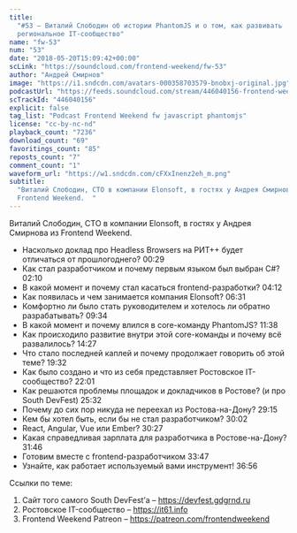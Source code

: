 ```yaml
---
title:
  "#53 – Виталий Слободин об истории PhantomJS и о том, как развивать
  региональное IT-сообщество"
name: "fw-53"
num: "53"
date: "2018-05-20T15:09:42+00:00"
scLink: "https://soundcloud.com/frontend-weekend/fw-53"
author: "Андрей Смирнов"
image: "https://i1.sndcdn.com/avatars-000358703579-bnobxj-original.jpg"
podcastUrl: "https://feeds.soundcloud.com/stream/446040156-frontend-weekend-fw-53.m4a"
scTrackId: "446040156"
explicit: false
tag_list: "Podcast Frontend Weekend fw javascript phantomjs"
license: "cc-by-nc-nd"
playback_count: "7236"
download_count: "69"
favoritings_count: "85"
reposts_count: "7"
comment_count: "1"
waveform_url: "https://w1.sndcdn.com/cFXxInenz2eh_m.png"
subtitle:
  "Виталий Слободин, CTO в компании Elonsoft, в гостях у Андрея Смирнова из
  Frontend Weekend.  "
---
```


Виталий Слободин, CTO в компании Elonsoft, в гостях у Андрея Смирнова из
Frontend Weekend.

- Насколько доклад про Headless Browsers на РИТ++ будет отличаться от
  прошлогоднего? <timecode sec="29">00:29</timecode>
- Как стал разработчиком и почему первым языком был выбран C#?
  <timecode sec="130">02:10</timecode>
- В какой момент и почему стал касаться frontend-разработки?
  <timecode sec="252">04:12</timecode>
- Как появилась и чем занимается компания Elonsoft?
  <timecode sec="391">06:31</timecode>
- Комфортно ли было стать руководителем и хотелось ли обратно разрабатывать?
  <timecode sec="574">09:34</timecode>
- В какой момент и почему влился в core-команду PhantomJS?
  <timecode sec="698">11:38</timecode>
- Как происходило развитие внутри этой core-команды и почему всё развалилось?
  <timecode sec="867">14:27</timecode>
- Что стало последней каплей и почему продолжает говорить об этой теме?
  <timecode sec="1172">19:32</timecode>
- Как было создано и что из себя представляет Ростовское IT-сообщество?
  <timecode sec="1321">22:01</timecode>
- Как решаются проблемы площадок и докладчиков в Ростове? (и про South DevFest)
  <timecode sec="1532">25:32</timecode>
- Почему до сих пор никуда не переехал из Ростова-на-Дону?
  <timecode sec="1755">29:15</timecode>
- Кем бы хотел быть, если бы не стал разработчиком?
  <timecode sec="1802">30:02</timecode>
- React, Angular, Vue или Ember? <timecode sec="1827">30:27</timecode>
- Какая справедливая зарплата для разработчика в Ростове-на-Дону?
  <timecode sec="1906">31:46</timecode>
- Готовим вместе с frontend-разработчиком <timecode sec="2027">33:47</timecode>
- Узнайте, как работает используемый вами инструмент!
  <timecode sec="2216">36:56</timecode>

Ссылки по теме:

1. Сайт того самого South DevFest’а – <https://devfest.gdgrnd.ru>
2. Ростовское IT-сообщество – <https://it61.info>
3. Frontend Weekend Patreon – <https://patreon.com/frontendweekend>
